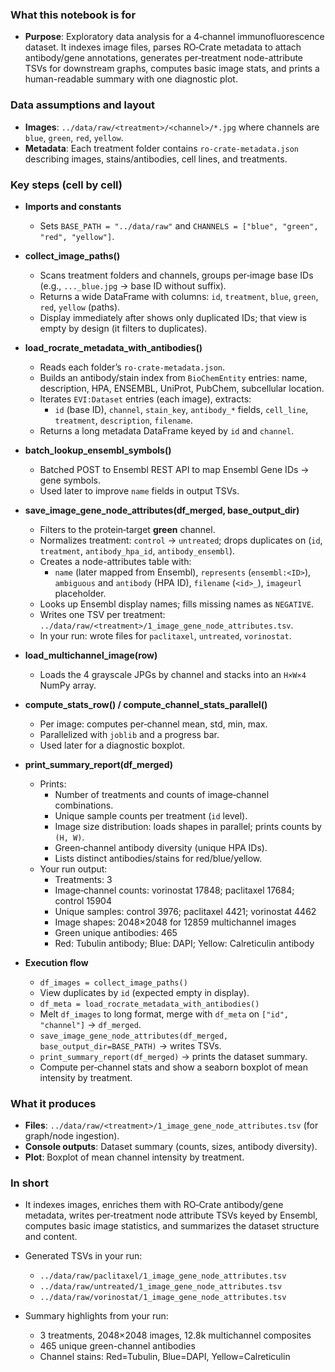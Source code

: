 ### What this notebook is for
- **Purpose**: Exploratory data analysis for a 4‑channel immunofluorescence dataset. It indexes image files, parses RO‑Crate metadata to attach antibody/gene annotations, generates per‑treatment node-attribute TSVs for downstream graphs, computes basic image stats, and prints a human-readable summary with one diagnostic plot.

### Data assumptions and layout
- **Images**: `../data/raw/<treatment>/<channel>/*.jpg` where channels are `blue`, `green`, `red`, `yellow`.
- **Metadata**: Each treatment folder contains `ro-crate-metadata.json` describing images, stains/antibodies, cell lines, and treatments.

### Key steps (cell by cell)

- **Imports and constants**
  - Sets `BASE_PATH = "../data/raw"` and `CHANNELS = ["blue", "green", "red", "yellow"]`.

- **collect_image_paths()**
  - Scans treatment folders and channels, groups per‑image base IDs (e.g., `..._blue.jpg` → base ID without suffix).
  - Returns a wide DataFrame with columns: `id`, `treatment`, `blue`, `green`, `red`, `yellow` (paths).
  - Display immediately after shows only duplicated IDs; that view is empty by design (it filters to duplicates).

- **load_rocrate_metadata_with_antibodies()**
  - Reads each folder’s `ro-crate-metadata.json`.
  - Builds an antibody/stain index from `BioChemEntity` entries: name, description, HPA, ENSEMBL, UniProt, PubChem, subcellular location.
  - Iterates `EVI:Dataset` entries (each image), extracts:
    - `id` (base ID), `channel`, `stain_key`, `antibody_*` fields, `cell_line`, `treatment`, `description`, `filename`.
  - Returns a long metadata DataFrame keyed by `id` and `channel`.

- **batch_lookup_ensembl_symbols()**
  - Batched POST to Ensembl REST API to map Ensembl Gene IDs → gene symbols.
  - Used later to improve `name` fields in output TSVs.

- **save_image_gene_node_attributes(df_merged, base_output_dir)**
  - Filters to the protein‑target **green** channel.
  - Normalizes treatment: `control` → `untreated`; drops duplicates on (`id`, `treatment`, `antibody_hpa_id`, `antibody_ensembl`).
  - Creates a node-attributes table with:
    - `name` (later mapped from Ensembl), `represents` (`ensembl:<ID>`), `ambiguous` and `antibody` (HPA ID), `filename` (`<id>_`), `imageurl` placeholder.
  - Looks up Ensembl display names; fills missing names as `NEGATIVE`.
  - Writes one TSV per treatment: `../data/raw/<treatment>/1_image_gene_node_attributes.tsv`.
  - In your run: wrote files for `paclitaxel`, `untreated`, `vorinostat`.

- **load_multichannel_image(row)**
  - Loads the 4 grayscale JPGs by channel and stacks into an `H×W×4` NumPy array.

- **compute_stats_row() / compute_channel_stats_parallel()**
  - Per image: computes per‑channel mean, std, min, max.
  - Parallelized with `joblib` and a progress bar.
  - Used later for a diagnostic boxplot.

- **print_summary_report(df_merged)**
  - Prints:
    - Number of treatments and counts of image‑channel combinations.
    - Unique sample counts per treatment (`id` level).
    - Image size distribution: loads shapes in parallel; prints counts by `(H, W)`.
    - Green‑channel antibody diversity (unique HPA IDs).
    - Lists distinct antibodies/stains for red/blue/yellow.
  - Your run output:
    - Treatments: 3
    - Image‑channel counts: vorinostat 17848; paclitaxel 17684; control 15904
    - Unique samples: control 3976; paclitaxel 4421; vorinostat 4462
    - Image shapes: 2048×2048 for 12859 multichannel images
    - Green unique antibodies: 465
    - Red: Tubulin antibody; Blue: DAPI; Yellow: Calreticulin antibody

- **Execution flow**
  - `df_images = collect_image_paths()`
  - View duplicates by `id` (expected empty in display).
  - `df_meta = load_rocrate_metadata_with_antibodies()`
  - Melt `df_images` to long format, merge with `df_meta` on `["id", "channel"]` → `df_merged`.
  - `save_image_gene_node_attributes(df_merged, base_output_dir=BASE_PATH)` → writes TSVs.
  - `print_summary_report(df_merged)` → prints the dataset summary.
  - Compute per‑channel stats and show a seaborn boxplot of mean intensity by treatment.

### What it produces
- **Files**: `../data/raw/<treatment>/1_image_gene_node_attributes.tsv` (for graph/node ingestion).
- **Console outputs**: Dataset summary (counts, sizes, antibody diversity).
- **Plot**: Boxplot of mean channel intensity by treatment.

### In short
- It indexes images, enriches them with RO‑Crate antibody/gene metadata, writes per‑treatment node attribute TSVs keyed by Ensembl, computes basic image statistics, and summarizes the dataset structure and content.

- Generated TSVs in your run:
  - `../data/raw/paclitaxel/1_image_gene_node_attributes.tsv`
  - `../data/raw/untreated/1_image_gene_node_attributes.tsv`
  - `../data/raw/vorinostat/1_image_gene_node_attributes.tsv`

- Summary highlights from your run:
  - 3 treatments, 2048×2048 images, 12.8k multichannel composites
  - 465 unique green-channel antibodies
  - Channel stains: Red=Tubulin, Blue=DAPI, Yellow=Calreticulin